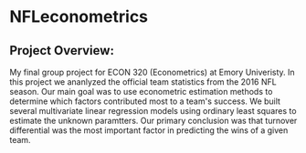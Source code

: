 # NFLeconometrics

## Project Overview:
My final group project for ECON 320 (Econometrics) at Emory Univeristy. In this project we ananlyzed the official team statistics from the 2016 NFL season. Our main goal was to use econometric estimation methods to determine which factors contributed most to a team's success. We built several multivariate linear regression models using ordinary least squares to estimate the unknown paramtters. Our primary conclusion was that turnover differential was the most important factor in predicting the wins of a given team.

